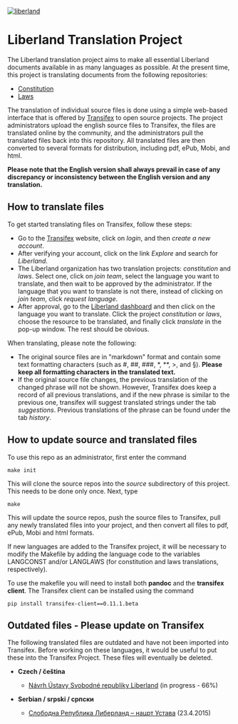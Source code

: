 [![liberland](http://liberland.org/addons/image/Liberland_znak_small.png)](https://github.com/liberland/liberland)

# Liberland Translation Project
The Liberland translation project aims to make all essential Liberland documents available in as many languages as possible. At the present time, this project is translating documents from the following repositories:

* [Constitution](https://github.com/liberland/constitution)
* [Laws](https://github.com/liberland/laws)

The translation of individual source files is done using a simple web-based interface that is offered by [Transifex](https://www.transifex.com/) to open source projects. The project administrators upload the english source files to Transifex, the files are translated online by the community, and the administrators pull the translated files back into this repository. All translated files are then converted to several formats for distribution, including pdf, ePub, Mobi, and html.

**Please note that the English version shall always prevail in case of any discrepancy or inconsistency between the English version and any translation.**

## How to translate files

To get started translating files on Transifex, follow these steps:

* Go to the [Transifex](https://www.transifex.com) website, click on *login*, and then *create a new account*.
* After verifying your account, click on the link *Explore* and search for *Liberland*. 
* The Liberland organization has two translation projects: *constitution* and *laws*. Select one, click on *join team*, select the language you want to translate, and then wait to be approved by the administrator. If the language that you want to translate is not there, instead of clicking on *join team*, click *request language*.
* After approval, go to the [Liberland dashboard](https://www.transifex.com/organization/liberland/dashboard) and then click on the language you want to translate. Click the project *constitution* or *laws*, choose the resource to be translated, and finally click *translate* in the pop-up window. The rest should be obvious.

When translating, please note the following:

* The original source files are in "markdown" format and contain some text formatting characters (such as \#, \#\#, \#\#\#, \*, \*\*, >, and §). **Please keep all formatting characters in the translated text.**
* If the original source file changes, the previous translation of the changed phrase will not be shown. However, Transifex does keep a record of all previous translations, and if the new phrase is similar to the previous one, transifex will suggest translated strings under the tab *suggestions*. Previous translations of the phrase can be found under the tab *history*.

## How to update source and translated files

To use this repo as an administrator, first enter the command

    make init
    
This will clone the source repos into the *source* subdirectory of this project. This needs to be done only once. Next, type

    make
    
This will update the source repos, push the source files to Transifex, pull any newly translated files into your project, and then convert all files to pdf, ePub, Mobi and html formats.

If new languages are added to the Transifex project, it will be necessary to modify the Makefile by adding the language code to the variables LANGCONST and/or LANGLAWS (for constitution and laws translations, respectively).

To use the makefile you will need to install both **pandoc** and the **transifex client**. The Transifex client can be installed using the command

    pip install transifex-client==0.11.1.beta

## Outdated files - Please update on Transifex

The following translated files are outdated and have not been imported into Transifex. Before working on these languages, it would be useful to put these into the Transifex Project. These files will eventually be deleted.

* **Czech / čeština**
  * [Návrh Ústavy Svobodné republiky Liberland](languages_old/cs/Liberland-constitution-cs.md) (in progress - 66%)

* **Serbian / srpski / српски**
  * [Слободна Република Либерланд – нацрт Устава](languages_old/sr/Liberland-constitution-sr.md) (23.4.2015)
